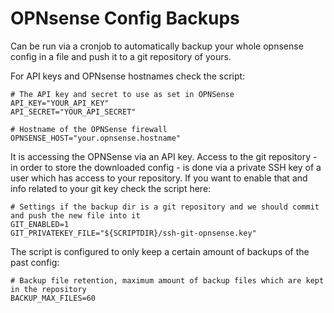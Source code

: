 # OPNsense Config Backups
Can be run via a cronjob to automatically backup your whole opnsense config in a file and push it to a git repository of yours.

For API keys and OPNsense hostnames check the script:
```
# The API key and secret to use as set in OPNSense
API_KEY="YOUR_API_KEY"
API_SECRET="YOUR_API_SECRET"

# Hostname of the OPNSense firewall
OPNSENSE_HOST="your.opnsense.hostname"
```

It is accessing the OPNSense via an API key. Access to the git repository - in order to store the downloaded config - is done via a private SSH key of a user which has access to your repository.
If you want to enable that and info related to your git key check the script here:
```
# Settings if the backup dir is a git repository and we should commit and push the new file into it
GIT_ENABLED=1
GIT_PRIVATEKEY_FILE="${SCRIPTDIR}/ssh-git-opnsense.key"
```

The script is configured to only keep a certain amount of backups of the past config:
```
# Backup file retention, maximum amount of backup files which are kept in the repository
BACKUP_MAX_FILES=60
```

